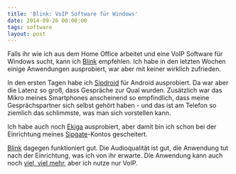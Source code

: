 ```yaml
---
title: 'Blink: VoIP Software für Windows'
date: 2014-09-26 00:00:00 
tags: software
layout: post
---
```

Falls ihr wie ich aus dem Home Office arbeitet und eine VoIP Software für Windows sucht, kann ich [Blink][0] empfehlen. Ich habe in den letzten Wochen einige Anwendungen ausprobiert, war aber mit keiner wirklich zufrieden.

In den ersten Tagen habe ich [Sipdroid][1] für Android ausprobiert. Da war aber die Latenz so groß, dass Gespräche zur Qual wurden. Zusätzlich war das Mikro meines Smartphones anscheinend so empfindlich, dass meine Gesprächspartner sich selbst gehört haben - und das ist am Telefon so ziemlich das schlimmste, was man sich vorstellen kann.

Ich habe auch noch [Ekiga][2] ausprobiert, aber damit bin ich schon bei der Einrichtung meines [Sipgate][3]-Kontos gescheitert.

[Blink][0] dagegen funktioniert gut. Die Audioqualität ist gut, die Anwendung tut nach der Einrichtung, was ich von ihr erwarte. Die Anwendung kann auch noch [viel, viel mehr][4], aber ich nutze nur VoIP.

[0]: http://icanblink.com/
[1]: http://sipdroid.org/
[2]: http://www.ekiga.org/
[3]: http://sipgate.de/
[4]: http://icanblink.com/blink-pro.phtml

